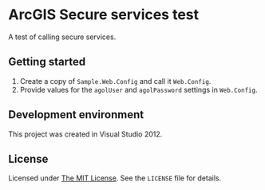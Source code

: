 ﻿# ArcGIS Secure services test #

A test of calling secure services.

## Getting started ##

1. Create a copy of `Sample.Web.Config` and call it `Web.Config`.
2. Provide values for the `agolUser` and `agolPassword` settings in `Web.Config`.

## Development environment ##

This project was created in Visual Studio 2012.

## License ##
Licensed under [The MIT License](http://opensource.org/licenses/MIT). See the `LICENSE` file for details.
